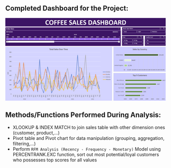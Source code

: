 ## **Completed Dashboard for the Project:**
![alt text](Dashboard.png)

## Methods/Functions Performed During Analysis:
- XLOOKUP & INDEX MATCH to join sales table with other dimension ones (customer, product,...)
- Pivot table and Pivot chart for data manipulation (grouping, aggregation, filtering,...)
- Perform `RFM Analysis (Recency - Frequency - Monetary)` Model using PERCENTRANK.EXC function, sort out most potential/loyal customers who possesses top scores for all values